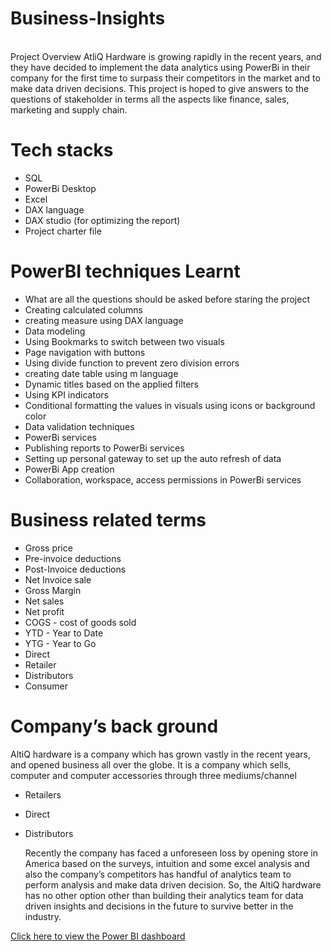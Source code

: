 # Business-Insights
</br>
Project Overview
AtliQ Hardware is growing rapidly in the recent years, and they have decided to implement the data analytics using PowerBi in their company for the first time to surpass their competitors in the market and to make data driven decisions. This project is hoped to give answers to the questions of stakeholder in terms all the aspects like finance, sales, marketing and supply chain.

# Tech stacks
- SQL
- PowerBi Desktop
- Excel
- DAX language
- DAX studio (for optimizing the report)
- Project charter file

# PowerBI techniques Learnt
 - What are all the questions should be asked before staring the project
 - Creating calculated columns
 - creating measure using DAX language
 - Data modeling
 - Using Bookmarks to switch between two visuals
 - Page navigation with buttons
 - Using divide function to prevent zero division errors
 - creating date table using m language
 - Dynamic titles based on the applied filters
 - Using KPI indicators
 - Conditional formatting the values in visuals using icons or background color
 - Data validation techniques
 - PowerBi services
 - Publishing reports to PowerBi services
 - Setting up personal gateway to set up the auto refresh of data
 - PowerBi App creation
 - Collaboration, workspace, access permissions in PowerBi services

 # Business related terms
 - Gross price
 - Pre-invoice deductions
 - Post-Invoice deductions
 - Net Invoice sale
 - Gross Margin
 - Net sales
 - Net profit
 - COGS - cost of goods sold
 - YTD - Year to Date
 - YTG - Year to Go
 - Direct
 - Retailer
 - Distributors
 - Consumer

# Company’s back ground
AltiQ hardware is a company which has grown vastly in the recent years, and opened business all over the globe. It is a company which sells, computer and computer accessories through three mediums/channel

 - Retailers
 - Direct
 - Distributors
   
   Recently the company has faced a unforeseen loss by opening store in America based on the surveys, intuition and some excel analysis and also the company’s competitors has handful of analytics team to perform analysis and make data driven  decision. So, the AltiQ hardware has no other option other than building their analytics team for data driven insights and decisions in the future to survive better in the industry.

[Click here to view the Power BI dashboard](https://app.powerbi.com/view?r=eyJrIjoiZDMwMmI5OTYtY2MzNy00NWE0LWIyNjctZjcxOWE2ODdkOGM0IiwidCI6ImM2ZTU0OWIzLTVmNDUtNDAzMi1hYWU5LWQ0MjQ0ZGM1YjJjNCJ9)
